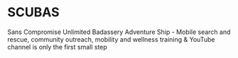 # SCUBAS
Sans Compromise Unlimited Badassery Adventure Ship - Mobile search and rescue, community outreach, mobility and wellness training &amp; YouTube channel is only the first small step
